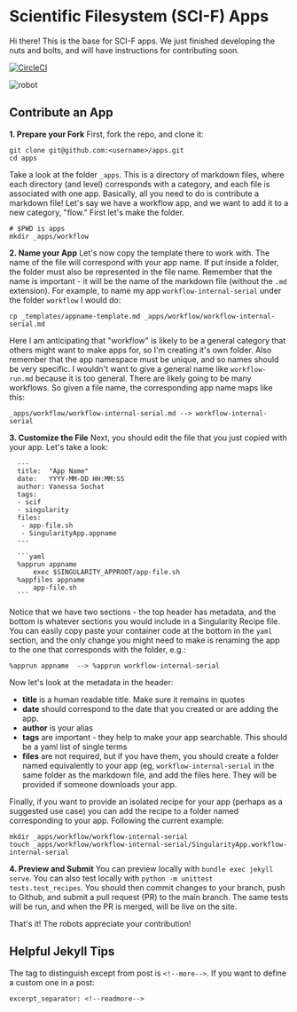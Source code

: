 # Scientific Filesystem (SCI-F) Apps

Hi there! This is the base for SCI-F apps. We just finished developing the nuts
and bolts, and will have instructions for contributing soon.

[![CircleCI](https://circleci.com/gh/sci-f/apps.svg?style=svg)](https://circleci.com/gh/sci-f/apps)

![robot](assets/img/app/robots/robot18.png)


## Contribute an App

**1. Prepare your Fork**
First, fork the repo, and clone it:

```
git clone git@github.com:<username>/apps.git
cd apps
```

Take a look at the folder `_apps`. This is a directory of markdown files, where each directory (and level) corresponds with a category, and each file is associated with one app. Basically, all you need to do is contribute a markdown file! Let's say we have a workflow app, and we want to add it to a new category, "flow." First let's make the folder.


```
# $PWD is apps
mkdir _apps/workflow
```

**2. Name your App**
Let's now copy the template there to work with. The name of the file will correspond with your app name. If put inside a folder, the folder must also be represented in the file name. Remember that the name is important - it will be the name of the markdown file (without the `.md` extension). For example, to name my app `workflow-internal-serial` under the folder `workflow` I would do:

```
cp _templates/appname-template.md _apps/workflow/workflow-internal-serial.md
```

Here I am anticipating that "workflow" is likely to be a general category that others might want to make apps for, so I'm creating it's own folder. Also remember that the app namespace must be unique, and so names should be very specific. I wouldn't want to give a general name like `workflow-run.md` because it is too general. There are likely going to be many workflows. So given a file name, the corresponding app name maps like this:

```
_apps/workflow/workflow-internal-serial.md --> workflow-internal-serial
```

**3. Customize the File**
Next, you should edit the file that you just copied with your app. Let's take a look:

      ---
      title:  "App Name"
      date:   YYYY-MM-DD HH:MM:SS
      author: Vanessa Sochat
      tags: 
      - scif
      - singularity
      files:
       - app-file.sh
       - SingularityApp.appname
      ---

      ```yaml
      %apprun appname
          exec $SINGULARITY_APPROOT/app-file.sh
      %appfiles appname
          app-file.sh
      ```

Notice that we have two sections - the top header has metadata, and the bottom is whatever sections you would include in a Singularity Recipe file. You can easily copy paste your container code at the bottom in the `yaml` section, and the only change you might need to make is renaming the app to the one that corresponds with the folder, e.g.:

```
%apprun appname  --> %apprun workflow-internal-serial
```

Now let's look at the metadata in the header:

 - **title** is a human readable title. Make sure it remains in quotes
 - **date** should correspond to the date that you created or are adding the app.
 - **author** is your alias
 - **tags** are important - they help to make your app searchable. This should be a yaml list of single terms
 - **files** are not required, but if you have them, you should create a folder named equivalently to your app (eg, `workflow-internal-serial` in the same folder as the markdown file, and add the files here. They will be provided if someone downloads your app. 

Finally, if you want to provide an isolated recipe for your app (perhaps as a suggested use case) you can add the recipe to a folder named corresponding to your app. Following the current example:

```
mkdir _apps/workflow/workflow-internal-serial
touch _apps/workflow/workflow-internal-serial/SingularityApp.workflow-internal-serial
```

**4. Preview and Submit**
You can preview locally with `bundle exec jekyll serve`. You can also test locally with `python -m unittest tests.test_recipes`. You should then commit changes to your branch, push to Github, and submit a pull request (PR) to the main branch. The same tests will be run, and when the PR is merged, will be live on the site.

That's it! The robots appreciate your contribution!

## Helpful Jekyll Tips

The tag to distinguish except from post is `<!--more-->`. If you want to define
a custom one in a post:

```
excerpt_separator: <!--readmore-->
```
